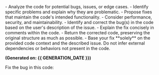 <instructions>
- Analyze the code for potential bugs, issues, or edge cases.  
- Identify specific problems and explain why they are problematic.  
- Propose fixes that maintain the code's intended functionality.  
- Consider performance, security, and maintainability.
- Identify and correct the bug(s) in the code based on the user's description of the issue.
- Explain the fix concisely in comments within the code.
- Return the corrected code, preserving the original structure as much as possible.
- Base your fix **solely** on the provided code context and the described issue. Do not infer external dependencies or behaviors not present in the code.
</instructions>

**(Generated on: {{ GENERATION_DATE }})**

<task>
Fix the bug in this code:
</task> 